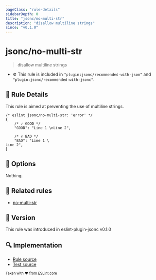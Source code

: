 ```yaml
---
pageClass: "rule-details"
sidebarDepth: 0
title: "jsonc/no-multi-str"
description: "disallow multiline strings"
since: "v0.1.0"
---
```

# jsonc/no-multi-str

> disallow multiline strings

- :gear: This rule is included in `"plugin:jsonc/recommended-with-json"` and `"plugin:jsonc/recommended-with-jsonc"`.

## :book: Rule Details

This rule is aimed at preventing the use of multiline strings.

<eslint-code-block>

<!-- eslint-skip -->

```json5
/* eslint jsonc/no-multi-str: 'error' */
{
    /* ✓ GOOD */
    "GOOD": "Line 1 \nLine 2",

    /* ✗ BAD */
    "BAD": "Line 1 \
Line 2",
}
```

</eslint-code-block>

## :wrench: Options

Nothing.

## :couple: Related rules

- [no-multi-str]

[no-multi-str]: https://eslint.org/docs/rules/no-multi-str

## :rocket: Version

This rule was introduced in eslint-plugin-jsonc v0.1.0

## :mag: Implementation

- [Rule source](https://github.com/ota-meshi/eslint-plugin-jsonc/blob/master/lib/rules/no-multi-str.ts)
- [Test source](https://github.com/ota-meshi/eslint-plugin-jsonc/blob/master/tests/lib/rules/no-multi-str.ts)

<sup>Taken with ❤️ [from ESLint core](https://eslint.org/docs/rules/no-multi-str)</sup>
